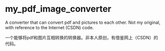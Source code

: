# my_pdf_image_converter

A converter that can convert pdf and pictures to each other. Not my original, with reference to the Internet (CSDN) code.

一个能够将pdf和图片互相转换的转换器。非本人原创，有借鉴网上（CSDN）的代码。
